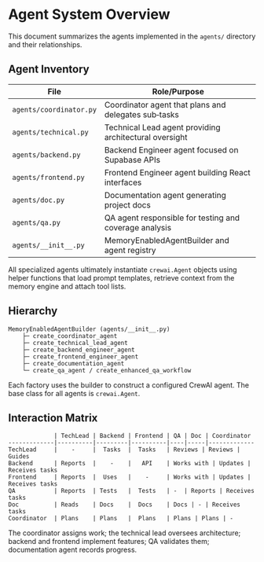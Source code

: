 # Agent System Overview

This document summarizes the agents implemented in the `agents/` directory and their relationships.

## Agent Inventory
| File | Role/Purpose |
|------|--------------|
| `agents/coordinator.py` | Coordinator agent that plans and delegates sub‑tasks |
| `agents/technical.py` | Technical Lead agent providing architectural oversight |
| `agents/backend.py` | Backend Engineer agent focused on Supabase APIs |
| `agents/frontend.py` | Frontend Engineer agent building React interfaces |
| `agents/doc.py` | Documentation agent generating project docs |
| `agents/qa.py` | QA agent responsible for testing and coverage analysis |
| `agents/__init__.py` | MemoryEnabledAgentBuilder and agent registry |

All specialized agents ultimately instantiate `crewai.Agent` objects using helper functions that load prompt templates, retrieve context from the memory engine and attach tool lists.

## Hierarchy
```
MemoryEnabledAgentBuilder (agents/__init__.py)
    ├─ create_coordinator_agent
    ├─ create_technical_lead_agent
    ├─ create_backend_engineer_agent
    ├─ create_frontend_engineer_agent
    ├─ create_documentation_agent
    └─ create_qa_agent / create_enhanced_qa_workflow
```
Each factory uses the builder to construct a configured CrewAI agent. The base class for all agents is `crewai.Agent`.

## Interaction Matrix
```
             | TechLead | Backend | Frontend | QA | Doc | Coordinator
-------------|----------|---------|----------|----|-----|-------------
TechLead     |    -     |  Tasks  |  Tasks   | Reviews | Reviews | Guides
Backend      | Reports  |    -    |   API    | Works with | Updates | Receives tasks
Frontend     | Reports  |  Uses   |    -     | Works with | Updates | Receives tasks
QA           | Reports  | Tests   |  Tests   | -  | Reports | Receives tasks
Doc          | Reads    | Docs    |  Docs    | Docs | - | Receives tasks
Coordinator  | Plans    | Plans   |  Plans   | Plans | Plans | -
```
The coordinator assigns work; the technical lead oversees architecture; backend and frontend implement features; QA validates them; documentation agent records progress.

